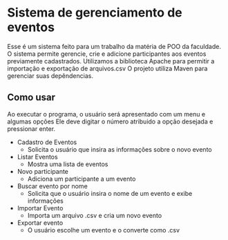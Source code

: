 # Sistema de gerenciamento de eventos
Esse é um sistema feito para um trabalho da matéria de POO da faculdade.
O sistema permite gerencie, crie e adicione participantes aos eventos previamente cadastrados.
Utilizamos a biblioteca Apache para permitir a importação e exportação de arquivos.csv
O projeto utiliza Maven para gerenciar suas depêndencias.

## Como usar
Ao executar o programa, o usuário será apresentado com um menu e algumas opções
Ele deve digitar o número atribuido a opção desejada e pressionar enter.

- Cadastro de Eventos
  - Solicita o usuário que insira as informações sobre o novo evento
- Listar Eventos
  - Mostra uma lista de eventos
- Novo participante
  - Adiciona um participante a um evento
- Buscar evento por nome
  - Solicita que o usuário insira o nome de um evento e exibe informações
- Importar Evento
  - Importa um arquivo .csv e cria um novo evento
- Exportar evento
  - O usuário escolhe um evento e o converte como .csv
